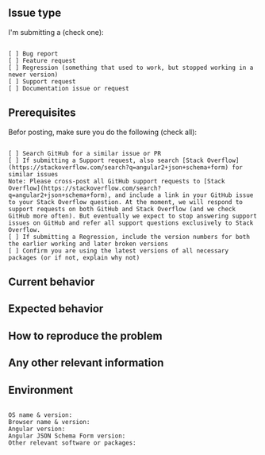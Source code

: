## Issue type
I'm submitting a (check one):
<pre><code>
[ ] Bug report
[ ] Feature request
[ ] Regression (something that used to work, but stopped working in a newer version)
[ ] Support request
[ ] Documentation issue or request
</code></pre>

## Prerequisites
Befor posting, make sure you do the following (check all):
<pre><code>
[ ] Search GitHub for a similar issue or PR
[ ] If submitting a Support request, also search [Stack Overflow](https://stackoverflow.com/search?q=angular2+json+schema+form) for similar issues
Note: Please cross-post all GitHub support requests to [Stack Overflow](https://stackoverflow.com/search?q=angular2+json+schema+form), and include a link in your GitHub issue to your Stack Overflow question. At the moment, we will respond to support requests on both GitHub and Stack Overflow (and we check GitHub more often). But eventually we expect to stop answering support issues on GitHub and refer all support questions exclusively to Stack Overflow.
[ ] If submitting a Regression, include the version numbers for both the earlier working and later broken versions
[ ] Confirm you are using the latest versions of all necessary packages (or if not, explain why not)
</code></pre>

## Current behavior
<!-- Describe what is currently happening. -->


## Expected behavior
<!-- Describe what you think should happen instead. -->


## How to reproduce the problem
<!--
Ideally, if you can create a JSON object with the relevant data/schema/layout/options/etc. that will cause the problem to occur in the [demonstration playground](https://angular2-json-schema-form.firebaseapp.com), just paste that JSON here.

If that is not possible, describe the minimum step-by-step procedure necessary to reproduce the problem.

If the problem is not simple to reproduce, please link to a minimal demo of the problem in a GitHub repository or [Plnkr](https://plnkr.co) example.
-->


## Any other relevant information
<!-- e.g. If this is a feature request, what is the use case for the new feature? -->


## Environment
<pre><code>
OS name & version:
Browser name & version:
Angular version:
Angular JSON Schema Form version:
Other relevant software or packages:
</code></pre>
